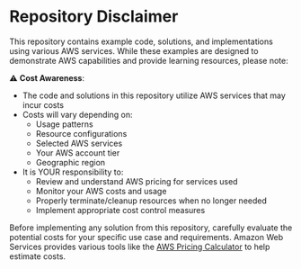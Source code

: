 # Repository Disclaimer

This repository contains example code, solutions, and implementations using various AWS services. While these examples are designed to demonstrate AWS capabilities and provide learning resources, please note:

⚠️ **Cost Awareness**:
- The code and solutions in this repository utilize AWS services that may incur costs
- Costs will vary depending on:
  - Usage patterns
  - Resource configurations
  - Selected AWS services
  - Your AWS account tier
  - Geographic region
- It is YOUR responsibility to:
  - Review and understand AWS pricing for services used
  - Monitor your AWS costs and usage
  - Properly terminate/cleanup resources when no longer needed
  - Implement appropriate cost control measures

Before implementing any solution from this repository, carefully evaluate the potential costs for your specific use case and requirements. Amazon Web Services provides various tools like the [AWS Pricing Calculator](https://calculator.aws/) to help estimate costs.
